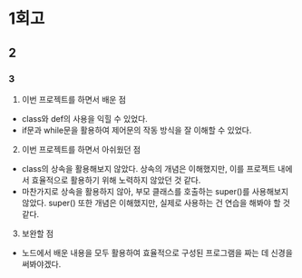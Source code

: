 # 1회고
## 2
### 3


1) 이번 프로젝트를 하면서 배운 점
  - class와 def의 사용을 익힐 수 있었다.
  - if문과 while문을 활용하여 제어문의 작동 방식을 잘 이해할 수 있었다.

2) 이번 프로젝트를 하면서 아쉬웠던 점
  - class의 상속을 활용해보지 않았다. 상속의 개념은 이해했지만, 이를 프로젝트 내에서 효율적으로 활용하기 위해 노력하지 않았던 것 같다.
  - 마찬가지로 상속을 활용하지 않아, 부모 클래스를 호출하는 super()를 사용해보지 않았다. super() 또한 개념은 이해했지만, 실제로 사용하는 건 연습을 해봐야 할 것 같다.

3) 보완할 점
  - 노드에서 배운 내용을 모두 활용하여 효율적으로 구성된 프로그램을 짜는 데 신경을 써봐야겠다.
